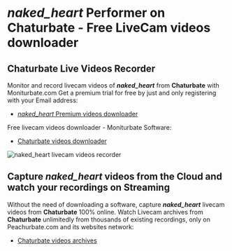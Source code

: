 # _naked_heart_ Performer on Chaturbate - Free LiveCam videos downloader

## Chaturbate Live Videos Recorder

Monitor and record livecam videos of **_naked_heart_** from **Chaturbate** with Moniturbate.com
Get a premium trial for free by just and only registering with your Email address:
* [_naked_heart_ Premium videos downloader](https://moniturbate.com/request-demo-licence-key.html)

Free livecam videos downloader - Moniturbate Software:
* [Chaturbate videos downloader](https://moniturbate.com/moniturbate-download-software.html)

![_naked_heart_ livecam videos recorder](https://peachurnet.com/templates/moniturbate-software.png)


## Capture _naked_heart_ videos from the Cloud and watch your recordings on Streaming

Without the need of downloading a software, capture **_naked_heart_** livecam videos from **Chaturbate** 100% online.
Watch Livecam archives from **Chaturbate** unlimitedly from thousands of existing recordings, only on Peachurbate.com and its websites network:
* [Chaturbate videos archives](https://peachurnet.com/)